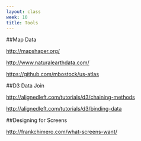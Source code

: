 ```yaml
---
layout: class
week: 10
title: Tools
---
```


##Map Data

http://mapshaper.org/

http://www.naturalearthdata.com/

https://github.com/mbostock/us-atlas

##D3 Data Join

http://alignedleft.com/tutorials/d3/chaining-methods

http://alignedleft.com/tutorials/d3/binding-data

##Designing for Screens

http://frankchimero.com/what-screens-want/


